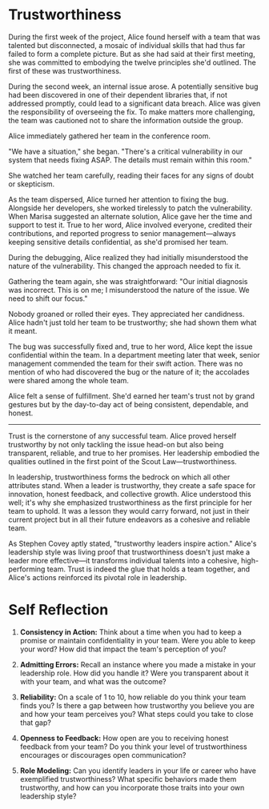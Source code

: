# Trustworthiness

During the first week of the project, Alice found herself with a team that was talented but disconnected, a mosaic of individual skills that had thus far failed to form a complete picture. But as she had said at their first meeting, she was committed to embodying the twelve principles she'd outlined. The first of these was trustworthiness.

During the second week, an internal issue arose. A potentially sensitive bug had been discovered in one of their dependent libraries that, if not addressed promptly, could lead to a significant data breach. Alice was given the responsibility of overseeing the fix. To make matters more challenging, the team was cautioned not to share the information outside the group.

Alice immediately gathered her team in the conference room.

"We have a situation," she began. "There's a critical vulnerability in our system that needs fixing ASAP. The details must remain within this room."

She watched her team carefully, reading their faces for any signs of doubt or skepticism.

As the team dispersed, Alice turned her attention to fixing the bug. Alongside her developers, she worked tirelessly to patch the vulnerability. When Marisa suggested an alternate solution, Alice gave her the time and support to test it. True to her word, Alice involved everyone, credited their contributions, and reported progress to senior management—always keeping sensitive details confidential, as she'd promised her team.

During the debugging, Alice realized they had initially misunderstood the nature of the vulnerability. This changed the approach needed to fix it.

Gathering the team again, she was straightforward: "Our initial diagnosis was incorrect. This is on me; I misunderstood the nature of the issue. We need to shift our focus."

Nobody groaned or rolled their eyes. They appreciated her candidness. Alice hadn't just told her team to be trustworthy; she had shown them what it meant.

The bug was successfully fixed and, true to her word, Alice kept the issue confidential within the team. In a department meeting later that week, senior management commended the team for their swift action. There was no mention of who had discovered the bug or the nature of it; the accolades were shared among the whole team.

Alice felt a sense of fulfillment. She'd earned her team's trust not by grand gestures but by the day-to-day act of being consistent, dependable, and honest.

---

Trust is the cornerstone of any successful team. Alice proved herself trustworthy by not only tackling the issue head-on but also being transparent, reliable, and true to her promises. Her leadership embodied the qualities outlined in the first point of the Scout Law—trustworthiness.

In leadership, trustworthiness forms the bedrock on which all other attributes stand. When a leader is trustworthy, they create a safe space for innovation, honest feedback, and collective growth. Alice understood this well; it's why she emphasized trustworthiness as the first principle for her team to uphold. It was a lesson they would carry forward, not just in their current project but in all their future endeavors as a cohesive and reliable team.

As Stephen Covey aptly stated, "trustworthy leaders inspire action." Alice's leadership style was living proof that trustworthiness doesn't just make a leader more effective—it transforms individual talents into a cohesive, high-performing team. Trust is indeed the glue that holds a team together, and Alice's actions reinforced its pivotal role in leadership.

# Self Reflection

1. **Consistency in Action:** Think about a time when you had to keep a promise or maintain confidentiality in your team. Were you able to keep your word? How did that impact the team's perception of you?

2. **Admitting Errors:** Recall an instance where you made a mistake in your leadership role. How did you handle it? Were you transparent about it with your team, and what was the outcome?

3. **Reliability:** On a scale of 1 to 10, how reliable do you think your team finds you? Is there a gap between how trustworthy you believe you are and how your team perceives you? What steps could you take to close that gap?

4. **Openness to Feedback:** How open are you to receiving honest feedback from your team? Do you think your level of trustworthiness encourages or discourages open communication?

5. **Role Modeling:** Can you identify leaders in your life or career who have exemplified trustworthiness? What specific behaviors made them trustworthy, and how can you incorporate those traits into your own leadership style?
